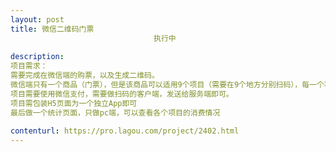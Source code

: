 ```yaml
---                
layout: post       
title: 微信二维码门票
                                执行中
           
description: 
项目需求：
需要完成在微信端的购票，以及生成二维码。
微信端只有一个商品（门票），但是该商品可以适用9个项目（需要在9个地方分别扫码），每一个项目只能参与一次，即，二维码只可以扫码一次。
项目需要使用微信支付，需要做扫码的客户端，发送给服务端即可。
项目需包装H5页面为一个独立App即可
最后做一个统计页面，只做pc端，可以查看各个项目的消费情况
     
contenturl: https://pro.lagou.com/project/2402.html      
---                 
```

